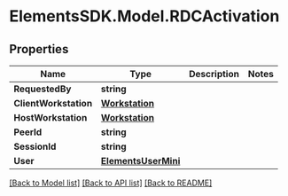 # ElementsSDK.Model.RDCActivation

## Properties

Name | Type | Description | Notes
------------ | ------------- | ------------- | -------------
**RequestedBy** | **string** |  | 
**ClientWorkstation** | [**Workstation**](Workstation.md) |  | 
**HostWorkstation** | [**Workstation**](Workstation.md) |  | 
**PeerId** | **string** |  | 
**SessionId** | **string** |  | 
**User** | [**ElementsUserMini**](ElementsUserMini.md) |  | 

[[Back to Model list]](../#documentation-for-models) [[Back to API list]](../#documentation-for-api-endpoints) [[Back to README]](../)

